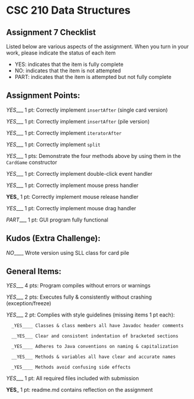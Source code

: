 # CSC 210 Data Structures
## Assignment 7 Checklist

Listed below are various aspects of the assignment.  When you turn in
your work, please indicate the status of each item

- YES: indicates that the item is fully complete
- NO: indicates that the item is not attempted
- PART: indicates that the item is attempted but not fully complete

## Assignment Points:

_YES____ 1 pt: Correctly implement `insertAfter` (single card version)

_YES____ 1 pt: Correctly implement `insertAfter` (pile version)

_YES____ 1 pt: Correctly implement `iteratorAfter`

_YES____ 1 pt: Correctly implement `split`

_YES____ 1 pts: Demonstrate the four methods above by using them in the `CardGame` constructor

_YES____ 1 pt: Correctly implement double-click event handler

_YES____ 1 pt: Correctly implement mouse press handler

__YES___ 1 pt: Correctly implement mouse release handler

_YES____ 1 pt: Correctly implement mouse drag handler

_PART____ 1 pt: GUI program fully functional

## Kudos (Extra Challenge):

_NO_____ Wrote version using SLL class for card pile


## General Items:

_YES____ 4 pts: Program compiles without errors or warnings

_YES____ 2 pts: Executes fully & consistently without crashing (exception/freeze)

_YES____ 2 pt: Complies with style guidelines (missing items 1 pt each):

      _YES____ Classes & class members all have Javadoc header comments

      __YES___ Clear and consistent indentation of bracketed sections

      _YES____ Adheres to Java conventions on naming & capitalization

      __YES___ Methods & variables all have clear and accurate names

      _YES____ Methods avoid confusing side effects

_YES____ 1 pt: All required files included with submission

__YES___ 1 pt: readme.md contains reflection on the assignment